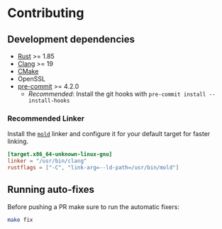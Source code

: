 # Contributing

## Development dependencies

- [Rust](https://www.rust-lang.org/tools/install) >= 1.85
- [Clang](https://clang.llvm.org/) >= 19
- [CMake](https://cmake.org/)
- OpenSSL
- [pre-commit](https://pre-commit.com/) >= 4.2.0
  - _Recommended_: Install the git hooks with `pre-commit install --install-hooks`

### Recommended Linker

Install the [`mold`](https://github.com/rui314/mold) linker and configure it for your default target for faster linking.

```toml
[target.x86_64-unknown-linux-gnu]
linker = "/usr/bin/clang"
rustflags = ["-C", "link-arg=--ld-path=/usr/bin/mold"]
```

## Running auto-fixes

Before pushing a PR make sure to run the automatic fixers:

```bash
make fix
```
